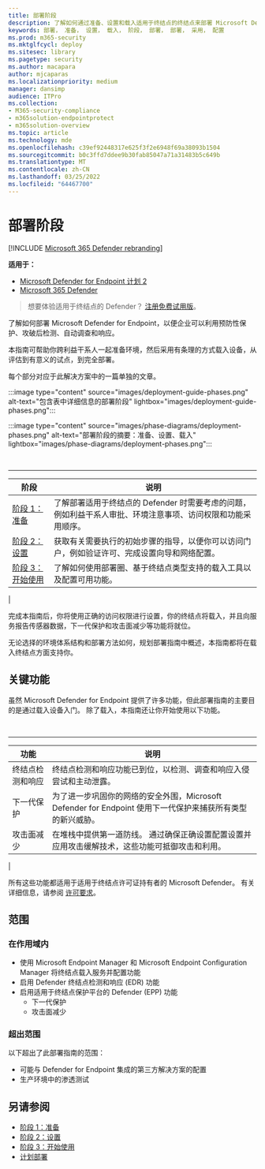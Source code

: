 ```yaml
---
title: 部署阶段
description: 了解如何通过准备、设置和载入适用于终结点的终结点来部署 Microsoft Defender for Endpoint
keywords: 部署， 准备， 设置， 载入， 阶段， 部署， 部署， 采用， 配置
ms.prod: m365-security
ms.mktglfcycl: deploy
ms.sitesec: library
ms.pagetype: security
ms.author: macapara
author: mjcaparas
ms.localizationpriority: medium
manager: dansimp
audience: ITPro
ms.collection:
- M365-security-compliance
- m365solution-endpointprotect
- m365solution-overview
ms.topic: article
ms.technology: mde
ms.openlocfilehash: c39ef92448317e625f3f2e6948f69a38093b1504
ms.sourcegitcommit: b0c3ffd7ddee9b30fab85047a71a31483b5c649b
ms.translationtype: MT
ms.contentlocale: zh-CN
ms.lasthandoff: 03/25/2022
ms.locfileid: "64467700"
---
```

# <a name="deployment-phases"></a>部署阶段

[!INCLUDE [Microsoft 365 Defender rebranding](../../includes/microsoft-defender.md)]

**适用于：**
- [Microsoft Defender for Endpoint 计划 2](https://go.microsoft.com/fwlink/p/?linkid=2154037)
- [Microsoft 365 Defender](https://go.microsoft.com/fwlink/?linkid=2118804)

> 想要体验适用于终结点的 Defender？ [注册免费试用版](https://signup.microsoft.com/create-account/signup?products=7f379fee-c4f9-4278-b0a1-e4c8c2fcdf7e&ru=https://aka.ms/MDEp2OpenTrial?ocid=docs-wdatp-assignaccess-abovefoldlink)。

了解如何部署 Microsoft Defender for Endpoint，以便企业可以利用预防性保护、攻破后检测、自动调查和响应。

本指南可帮助你跨利益干系人一起准备环境，然后采用有条理的方式载入设备，从评估到有意义的试点，到完全部署。

每个部分对应于此解决方案中的一篇单独的文章。

:::image type="content" source="images/deployment-guide-phases.png" alt-text="包含表中详细信息的部署阶段" lightbox="images/deployment-guide-phases.png":::


:::image type="content" source="images/phase-diagrams/deployment-phases.png" alt-text="部署阶段的摘要：准备、设置、载入" lightbox="images/phase-diagrams/deployment-phases.png":::

<br>

****

|阶段|说明|
|---|---|
|[阶段 1：准备](prepare-deployment.md)|了解部署适用于终结点的 Defender 时需要考虑的问题，例如利益干系人审批、环境注意事项、访问权限和功能采用顺序。|
|[阶段 2：设置](production-deployment.md)|获取有关需要执行的初始步骤的指导，以便你可以访问门户，例如验证许可、完成设置向导和网络配置。|
|[阶段 3：开始使用](onboarding.md)|了解如何使用部署圈、基于终结点类型支持的载入工具以及配置可用功能。|
|

完成本指南后，你将使用正确的访问权限进行设置，你的终结点将载入，并且向服务报告传感器数据，下一代保护和攻击面减少等功能将就位。

无论选择的环境体系结构和部署方法如何，规划部署指南中概述，[](deployment-strategy.md)本指南都将在载入终结点方面支持你。

## <a name="key-capabilities"></a>关键功能

虽然 Microsoft Defender for Endpoint 提供了许多功能，但此部署指南的主要目的是通过载入设备入门。 除了载入，本指南还让你开始使用以下功能。

<br>

****

|功能|说明|
|---|---|
|终结点检测和响应|终结点检测和响应功能已到位，以检测、调查和响应入侵尝试和主动泄露。|
|下一代保护|为了进一步巩固你的网络的安全外围，Microsoft Defender for Endpoint 使用下一代保护来捕获所有类型的新兴威胁。|
|攻击面减少|在堆栈中提供第一道防线。 通过确保正确设置配置设置并应用攻击缓解技术，这些功能可抵御攻击和利用。|
|

所有这些功能都适用于适用于终结点许可证持有者的 Microsoft Defender。 有关详细信息，请参阅 [许可要求](minimum-requirements.md#licensing-requirements)。

## <a name="scope"></a>范围

### <a name="in-scope"></a>在作用域内

- 使用 Microsoft Endpoint Manager 和 Microsoft Endpoint Configuration Manager 将终结点载入服务并配置功能
- 启用 Defender 终结点检测和响应 (EDR) 功能
- 启用适用于终结点保护平台的 Defender (EPP) 功能
  - 下一代保护
  - 攻击面减少

### <a name="out-of-scope"></a>超出范围

以下超出了此部署指南的范围：

- 可能与 Defender for Endpoint 集成的第三方解决方案的配置
- 生产环境中的渗透测试

## <a name="see-also"></a>另请参阅

- [阶段 1：准备](prepare-deployment.md)
- [阶段 2：设置](production-deployment.md)
- [阶段 3：开始使用](onboarding.md)
- [计划部署](deployment-strategy.md)
